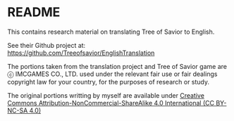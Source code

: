 # README

This contains research material on translating Tree of Savior to English. 

See their Github project at: https://github.com/Treeofsavior/EnglishTranslation

The portions taken from the translation project and Tree of Savior game are ⓒ IMCGAMES CO., LTD.  used under the relevant fair use or fair dealings copyright law for your country, for the purposes of research or study.

The original portions writting by myself are available under [Creative Commons Attribution-NonCommercial-ShareAlike 4.0 International (CC BY-NC-SA 4.0)](http://creativecommons.org/licenses/by-nc-sa/4.0/)
